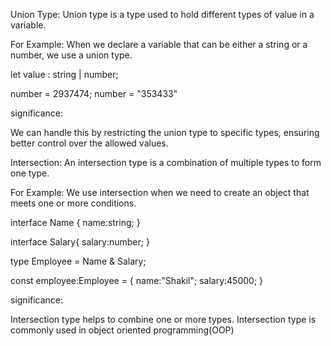 Union Type:
Union type is a type used to hold different types of value in a variable.

For Example:
When we declare a variable that can be either a string or a number, we use a union type.

let value : string | number;

number = 2937474;
number = "353433"

significance:

We can handle this by restricting the union type to specific types, ensuring better control over the allowed values.

Intersection:
An intersection type is a combination of multiple types to form one type.

For Example:
We use intersection when we need to create an object that meets one or more conditions.

interface Name {
name:string;
}

interface Salary{
salary:number;
}

type Employee = Name & Salary;

const employee:Employee = {
name:"Shakil";
salary:45000;
}

significance:

Intersection type helps to combine one or more types.
Intersection type is commonly used in object oriented programming(OOP)
